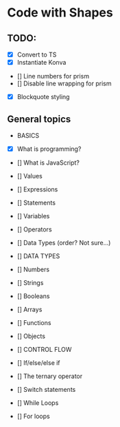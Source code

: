 # Code with Shapes

## TODO:

- [x] Convert to TS
- [x] Instantiate Konva
- [] Line numbers for prism
- [] Disable line wrapping for prism
- [x] Blockquote styling

## General topics

- BASICS
- [x] What is programming?
- [] What is JavaScript?
- [] Values
- [] Expressions
- [] Statements
- [] Variables
- [] Operators
- [] Data Types (order? Not sure...)

- [] DATA TYPES
- [] Numbers
- [] Strings
- [] Booleans
- [] Arrays
- [] Functions
- [] Objects

- [] CONTROL FLOW
- [] If/else/else if
- [] The ternary operator
- [] Switch statements
- [] While Loops
- [] For loops
